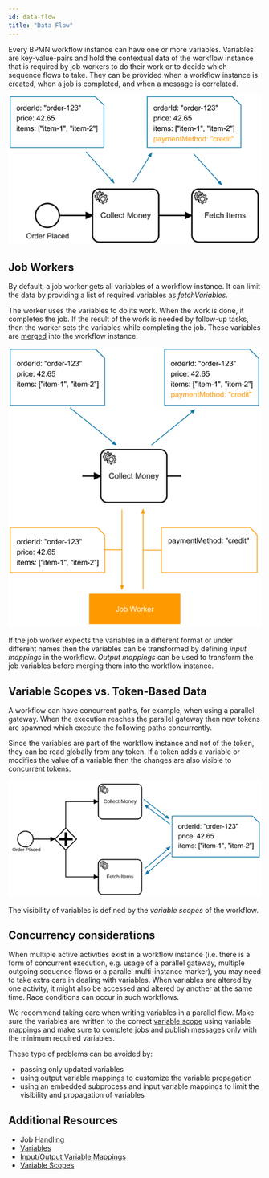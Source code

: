 ```yaml
---
id: data-flow
title: "Data Flow"
---
```


Every BPMN workflow instance can have one or more variables. Variables are key-value-pairs and hold
the contextual data of the workflow instance that is required by job workers to do their work or to
decide which sequence flows to take. They can be provided when a workflow instance is created, when
a job is completed, and when a message is correlated.

![data-flow](assets/data-flow.png)

## Job Workers

By default, a job worker gets all variables of a workflow instance. It can limit the data by
providing a list of required variables as _fetchVariables_.

The worker uses the variables to do its work. When the work is done, it completes the job. If the
result of the work is needed by follow-up tasks, then the worker sets the variables while completing
the job. These variables are [merged](/product-manuals/concepts/variables.md#variable-propagation) into the
workflow instance.

![job-worker](assets/data-flow-job-worker.png)

If the job worker expects the variables in a different format or under different names then the variables can be transformed by defining _input mappings_ in the workflow. _Output mappings_ can be used to transform the job variables before merging them into the workflow instance.

## Variable Scopes vs. Token-Based Data

A workflow can have concurrent paths, for example, when using a parallel gateway. When the execution reaches the parallel gateway then new tokens are spawned which execute the following paths concurrently.

Since the variables are part of the workflow instance and not of the token, they can be read globally from any token. If a token adds a variable or modifies the value of a variable then the changes are also visible to concurrent tokens.

![variable-scopes](assets/variable-scopes.png)

The visibility of variables is defined by the _variable scopes_ of the workflow.

## Concurrency considerations

When multiple active activities exist in a workflow instance (i.e. there is a form of concurrent
execution, e.g. usage of a parallel gateway, multiple outgoing sequence flows or a parallel
multi-instance marker), you may need to take extra care in dealing with variables. When variables
are altered by one activity, it might also be accessed and altered by another at the same time. Race
conditions can occur in such workflows.

We recommend taking care when writing variables in a parallel flow. Make sure the variables are
written to the correct [variable scope](/product-manuals/concepts/variables.md#variable-scopes) using variable
mappings and make sure to complete jobs and publish messages only with the minimum required
variables.

These type of problems can be avoided by:

- passing only updated variables
- using output variable mappings to customize the variable propagation
- using an embedded subprocess and input variable mappings to limit the visibility and propagation of variables

## Additional Resources

- [Job Handling](/product-manuals/zeebe/basics/job-workers.md)
- [Variables](/product-manuals/concepts/variables.md)
- [Input/Output Variable Mappings](/product-manuals/concepts/variables.md#inputoutput-variable-mappings)
- [Variable Scopes](/product-manuals/concepts/variables.md#variable-scopes)
